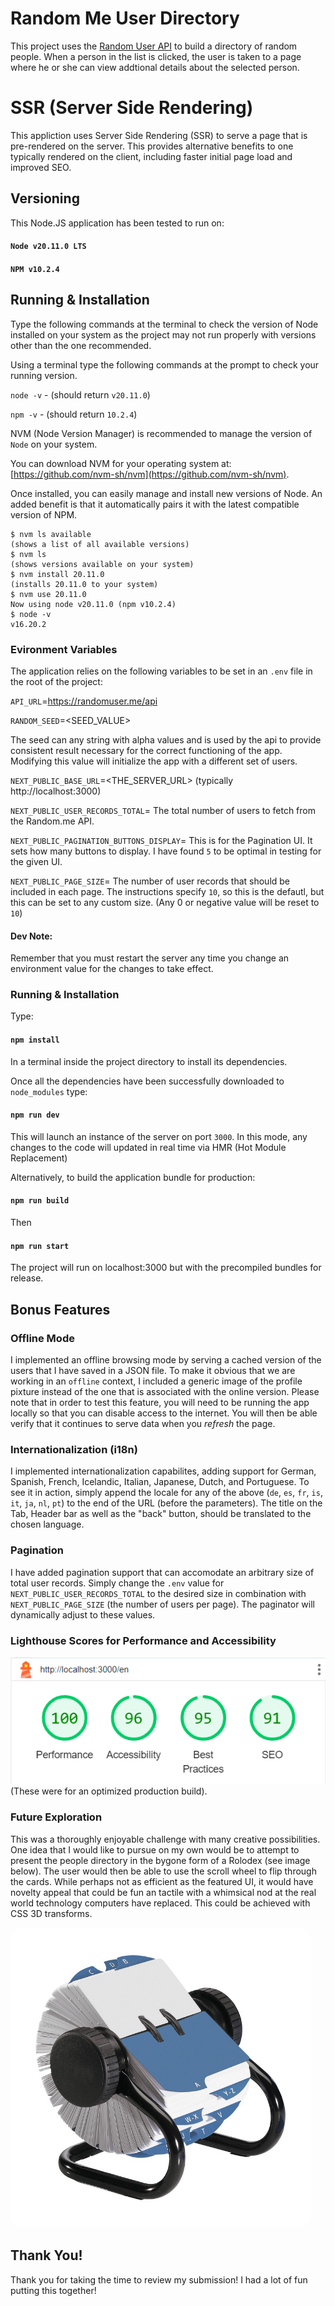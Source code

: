# Random Me User Directory
This project uses the [Random User API](https://random.me) to build a directory of random people. When a person in the list is clicked, the user is taken to a page where he or she can view addtional details about the selected person.

# SSR (Server Side Rendering)
This appliction uses Server Side Rendering (SSR) to serve a page that is pre-rendered on the server. This provides alternative benefits to one typically rendered on the client, including faster initial page load and improved SEO.

## Versioning

This Node.JS application has been tested to run on:

#### `Node v20.11.0 LTS` 

#### `NPM v10.2.4`

## Running & Installation

 Type the following commands at the terminal to check the version of Node installed on your system as the project may not run properly with versions other than the one recommended.

Using a terminal type the following commands at the prompt to check your running version.

`node -v` - (should return `v20.11.0`)

`npm -v` - (should return `10.2.4`)

NVM (Node Version Manager) is recommended to manage the version of `Node` on your system.

You can download NVM for your operating system at:
[https://github.com/nvm-sh/nvm](https://github.com/nvm-sh/nvm).

Once installed, you can easily manage and install new versions of Node. An added benefit is that it automatically pairs it with the latest compatible version of NPM.

```console
$ nvm ls available
(shows a list of all available versions)
$ nvm ls
(shows versions available on your system)
$ nvm install 20.11.0
(installs 20.11.0 to your system)
$ nvm use 20.11.0
Now using node v20.11.0 (npm v10.2.4)
$ node -v
v16.20.2
```
### Evironment Variables

The application relies on the following variables to be set in an `.env` file in the root of the project:

`API_URL`=https://randomuser.me/api

`RANDOM_SEED`=<SEED_VALUE>

The seed can any string with alpha values and is used by the api to provide consistent result necessary for the correct functioning of the app. Modifying this value will initialize the app with a different set of users.

`NEXT_PUBLIC_BASE_URL`=<THE_SERVER_URL> (typically http://localhost:3000)

`NEXT_PUBLIC_USER_RECORDS_TOTAL`=<INTEGER> 
The total number of users to fetch from the Random.me API.

`NEXT_PUBLIC_PAGINATION_BUTTONS_DISPLAY`=<INTEGER>
This is for the Pagination UI. It sets how many buttons to display. I have found `5` to be optimal in testing for the given UI.

`NEXT_PUBLIC_PAGE_SIZE`=<INTEGER>
The number of user records that should be included in each page. The instructions specify `10`, so this is the defautl, but this can be set to any custom size. (Any 0 or negative value will be reset to `10`)

#### Dev Note: 

Remember that you must restart the server any time you change an environment value for the changes to take effect.

### Running & Installation

Type:

#### `npm install`

In a terminal inside the project directory to install its dependencies.

Once all the dependencies have been successfully downloaded to `node_modules` type:

#### `npm run dev`

This will launch an instance of the server on port `3000`. In this mode, any changes to the code will updated in real time via HMR (Hot Module Replacement)

Alternatively, to build the application bundle for production:

#### `npm run build`

Then

#### `npm run start`

The project will run on localhost:3000 but with the precompiled bundles for release.

## Bonus Features

### Offline Mode
I implemented an offline browsing mode by serving a cached version of the users that I have saved in a JSON file. To make it obvious that we are working in an `offline` context, I included a generic image of the profile pixture instead of the one that is associated with the online version. Please note that in order to test this feature, you will need to be running the app locally so that you can disable access to the internet. You will then be able verify that it continues to serve data when you _refresh_ the page.

### Internationalization (i18n)

I implemented internationalization capabilites, adding support for German, Spanish, French, Icelandic, Italian, Japanese, Dutch, and Portuguese. To see it in action, simply append the locale for any of the above (`de`, `es`, `fr`, `is`, `it`, `ja`, `nl`, `pt`) to the end of the URL (before the parameters). The title on the Tab, Header bar as well as the "back" button, should be translated to the chosen language.

### Pagination

I have added pagination support that can accomodate an arbitrary size of total user records. Simply change the `.env` value for `NEXT_PUBLIC_USER_RECORDS_TOTAL` to the desired size in combination with `NEXT_PUBLIC_PAGE_SIZE` (the number of users per page). The paginator will dynamically adjust to these values.

### Lighthouse Scores for Performance and Accessibility
<img src="./assets/images/LightHouseReport.png" />
(These were for an optimized production build).

### Future Exploration

This was a thoroughly enjoyable challenge with many creative possibilities. One idea that I would like to pursue on my own would be to attempt to present the people directory in the bygone form of a Rolodex (see image below). The user would then be able to use the scroll wheel to flip through the cards. While perhaps not as efficient as the featured UI, it would have novelty appeal that could be fun an tactile with a whimsical nod at the real world technology computers have replaced. This could be achieved with CSS 3D transforms.

<img src="./assets/images/rolodex.jpg" width="400" style= "border-radius: 20px; border: 40px solid white" >

## Thank You!

Thank you for taking the time to review my submission! I had a lot of fun putting this together! 


